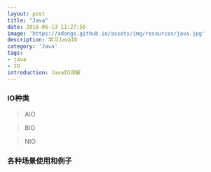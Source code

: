 ```yaml
---
layout: post
title: "Java"
date: 2018-06-13 11:27:56
image: 'https://adongs.github.io/assets/img/resources/java.jpg'
description: 学习JavaIO
category: 'Java'
tags:
- java
- IO
introduction: JavaIO详解
---
```




### IO种类


>AIO



>BIO


> NIO


### 各种场景使用和例子